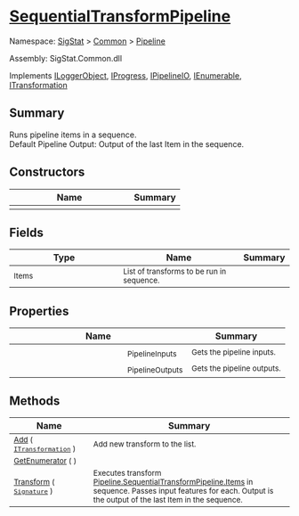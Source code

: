 # [SequentialTransformPipeline](./SequentialTransformPipeline.md)

Namespace: [SigStat]() > [Common](./../README.md) > [Pipeline](./README.md)

Assembly: SigStat.Common.dll

Implements [ILoggerObject](./../ILoggerObject.md), [IProgress](./../Helpers/IProgress.md), [IPipelineIO](./IPipelineIO.md), [IEnumerable](https://docs.microsoft.com/en-us/dotnet/api/System.Collections.IEnumerable), [ITransformation](./../ITransformation.md)

## Summary
Runs pipeline items in a sequence.  <br>Default Pipeline Output: Output of the last Item in the sequence.

## Constructors

| Name | Summary | 
| --- | --- | 
|<img width=200/> <sub></sub> | <sub></sub> | <br>


## Fields

| Type | Name | Summary | 
| --- | --- | --- | 
|<img width=200/> <sub>Items</sub> | <sub>List of transforms to be run in sequence.</sub> |  | <br>


## Properties

| Name | Summary | 
| --- | --- | 
|<img width=200/> <sub>PipelineInputs</sub> | <sub>Gets the pipeline inputs.</sub> | <br>
|<img width=200/> <sub>PipelineOutputs</sub> | <sub>Gets the pipeline outputs.</sub> | <br>


## Methods

| Name | Summary | 
| --- | --- | 
|<img width=200/> <sub>[Add](./Methods/SequentialTransformPipeline-100663508.md) ( [`ITransformation`](./../ITransformation.md) )</sub> | <sub>Add new transform to the list.</sub> | <br>
|<img width=200/> <sub>[GetEnumerator](./Methods/SequentialTransformPipeline-100663507.md) (  )</sub> | <sub></sub> | <br>
|<img width=200/> <sub>[Transform](./Methods/SequentialTransformPipeline-100663509.md) ( [`Signature`](./../Signature.md) )</sub> | <sub>Executes transform [Pipeline.SequentialTransformPipeline.Items](https://github.com/hargitomi97/sigstat/blob/master/docs/md/.md) in sequence.  Passes input features for each.  Output is the output of the last Item in the sequence.</sub> | <br>


